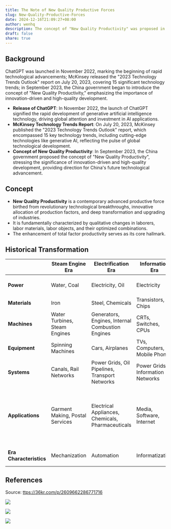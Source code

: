 ```yaml
---
title: The Note of New Quality Productive Forces
slug: New-Quality-Productive-Forces
date: 2024-12-16T21:09:27+08:00
author: wenhq
description: The concept of "New Quality Productivity" was proposed in September 2023, and I just remembered to sort it out today.
draft: false
share: true
---
```

## Background

ChatGPT was launched in November 2022, marking the beginning of rapid technological advancements; McKinsey released the "2023 Technology Trends Outlook" report on July 20, 2023, covering 15 significant technology trends; in September 2023, the China government began to introduce the concept of "New Quality Productivity," emphasizing the importance of innovation-driven and high-quality development.

- **Release of ChatGPT**: In November 2022, the launch of ChatGPT signified the rapid development of generative artificial intelligence technology, driving global attention and investment in AI applications.
- **McKinsey Technology Trends Report**: On July 20, 2023, McKinsey published the "2023 Technology Trends Outlook" report, which encompassed 15 key technology trends, including cutting-edge technologies like generative AI, reflecting the pulse of global technological development.
- **Concept of New Quality Productivity**: In September 2023, the China government proposed the concept of "New Quality Productivity", stressing the significance of innovation-driven and high-quality development, providing direction for China's future technological advancement.

##  Concept

- **New Quality Productivity** is a contemporary advanced productive force birthed from revolutionary technological breakthroughs, innovative allocation of production factors, and deep transformation and upgrading of industries.
- It is fundamentally characterized by qualitative changes in laborers, labor materials, labor objects, and their optimized combinations.
- The enhancement of total factor productivity serves as its core hallmark.

## Historical Transformation

|                         | Steam Engine Era                | Electrification Era                               | Information Era                   | New Quality Productivity Era                                                                          |
| ----------------------- | ------------------------------- | ------------------------------------------------- | --------------------------------- | ----------------------------------------------------------------------------------------------------- |
| **Power**               | Water, Coal                     | Electricity, Oil                                  | Electricity                       | Computing Power, New Energy                                                                           |
| **Materials**           | Iron                            | Steel, Chemicals                                  | Transistors, Chips                | Big Data, New Materials                                                                               |
| **Machines**            | Water Turbines, Steam Engines   | Generators, Engines, Internal Combustion Engines  | CRTs, Switches, CPUs              | Chips, Supercomputers                                                                                 |
| **Equipment**           | Spinning Machines               | Cars, Airplanes                                   | TVs, Computers, Mobile Phones     | Smart Devices (including cars)                                                                        |
| **Systems**             | Canals, Rail Networks           | Power Grids, Oil Pipelines, Transport Networks    | Power Grids, Information Networks | 5G/6G Networks, IoT, Industrial Internet                                                              |
| **Applications**        | Garment Making, Postal Services | Electrical Appliances, Chemicals, Pharmaceuticals | Media, Software, Internet         | AIGC, Autonomous Driving, Brain-Computer Interfaces, Quantum Communication, Controlled Nuclear Fusion |
| **Era Characteristics** | Mechanization                   | Automation                                        | Informatization                   | Intelligence, Low Carbonization                                                                       |
## References
Source:  [ttps://36kr.com/p/2609662286771716](https://36kr.com/p/2609662286771716)

![](https://static.binwh.com/img/2024/12/16/WKxjjo.png)

![](https://static.binwh.com/img/2024/12/16/OLHL3B.png)

![](https://static.binwh.com/img/2024/12/16/1KUITl.png)